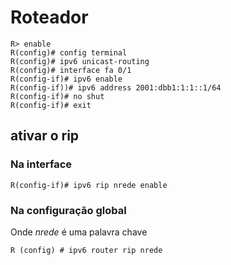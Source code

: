 # Roteador

 ```ios
R> enable
R(config)# config terminal
R(config)# ipv6 unicast-routing 
R(config)# interface fa 0/1
R(config-if)# ipv6 enable
R(config-if))# ipv6 address 2001:dbb1:1:1::1/64
R(config-if)# no shut
R(config-if)# exit
 ```

## ativar o rip

### Na interface

```ios
R(config-if)# ipv6 rip nrede enable
```

### Na configuração global 

Onde *nrede* é uma palavra chave

 ```ios
R (config) # ipv6 router rip nrede
 ```
